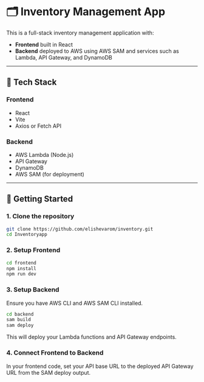 # 🗂️ Inventory Management App

This is a full-stack inventory management application with:

- **Frontend** built in React
- **Backend** deployed to AWS using AWS SAM and services such as Lambda, API Gateway, and DynamoDB

---

## 🔧 Tech Stack

### Frontend
- React
- Vite
- Axios or Fetch API

### Backend
- AWS Lambda (Node.js)
- API Gateway
- DynamoDB
- AWS SAM (for deployment)

---

## 🚀 Getting Started

### 1. Clone the repository

```bash
git clone https://github.com/elishevarom/inventory.git
cd Inventoryapp
```

### 2. Setup Frontend

```bash
cd frontend
npm install
npm run dev
```

### 3. Setup Backend
Ensure you have AWS CLI and AWS SAM CLI installed.

```bash
cd backend
sam build
sam deploy
```
This will deploy your Lambda functions and API Gateway endpoints.

### 4. Connect Frontend to Backend
In your frontend code, set your API base URL to the deployed API Gateway URL from the SAM deploy output.
